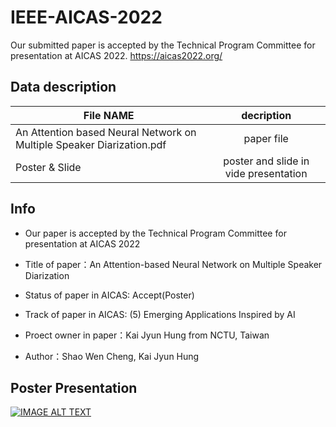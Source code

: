# IEEE-AICAS-2022
Our submitted paper is accepted by the Technical Program Committee for presentation at AICAS 2022. https://aicas2022.org/

## Data description
| File NAME                                                             | decription                            |
| ----------------------------------------------------------------------|:-------------------------------------:|
| An Attention based Neural Network on Multiple Speaker Diarization.pdf | paper file                            |
| Poster & Slide                                                        | poster and slide in vide presentation |


## Info
- Our paper is accepted by the Technical Program Committee for presentation at AICAS 2022

- Title of paper：An Attention-based Neural Network on Multiple Speaker Diarization
- Status of paper in AICAS: Accept(Poster)
- Track of paper in AICAS: (5) Emerging Applications Inspired by AI
- Proect owner in paper：Kai Jyun Hung from NCTU, Taiwan
- Author：Shao Wen Cheng, Kai Jyun Hung

## Poster Presentation
[![IMAGE ALT TEXT](http://img.youtube.com/vi/tNQejU47asc/0.jpg)](https://youtu.be/tNQejU47asc "[AICAS 2022] An Attention­based Neural Network on Multiple Speaker Diarization")
